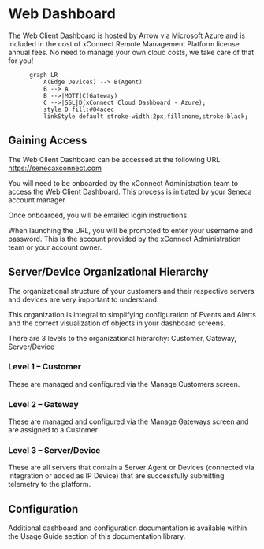 # Web Dashboard

The Web Client Dashboard is hosted by Arrow via Microsoft Azure and is included in the cost of
xConnect Remote Management Platform license annual fees. No need to manage your own
cloud costs, we take care of that for you!

```mermaid
      graph LR
          A(Edge Devices) --> B(Agent)
          B --> A
          B -->|MQTT|C(Gateway)
          C -->|SSL|D(xConnect Cloud Dashboard - Azure);
          style D fill:#04acec
          linkStyle default stroke-width:2px,fill:none,stroke:black;
```

## Gaining Access
The Web Client Dashboard can be accessed at the following URL: https://senecaxconnect.com

You will need to be onboarded by the xConnect Administration team to access the Web Client Dashboard. 
This process is initiated by your Seneca account manager 

Once onboarded, you will be emailed login instructions.

When launching the URL, you will be prompted to enter your username and password. This is
the account provided by the xConnect Administration team or your account owner.

## Server/Device Organizational Hierarchy
The organizational structure of your customers and their respective servers and devices are
very important to understand. 

This organization is integral to simplifying configuration of Events
and Alerts and the correct visualization of objects in your dashboard screens.

There are 3 levels to the organizational hierarchy: Customer, Gateway, Server/Device

### Level 1 – Customer
These are managed and configured via the
Manage Customers screen.

### Level 2 – Gateway
These are managed and configured via the
Manage Gateways screen and are assigned to a
Customer

### Level 3 – Server/Device
These are all servers that contain a
Server Agent or Devices (connected via integration or added as IP Device) 
that are successfully submitting telemetry to the platform.

## Configuration

Additional dashboard and configuration documentation is available within the Usage Guide section of this
documentation library.